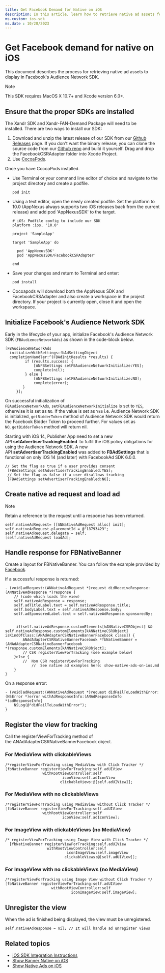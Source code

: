 ```yaml
---
title: Get Facebook Demand for Native on iOS
description: In this article, learn how to retrieve native ad assets for display in Facebook's Audience Network SDK on iOS devices.
ms.custom: ios-sdk
ms.date : 10/28/2023
---
```


# Get Facebook demand for native on iOS

This document describes the process for retrieving native ad assets to display in Facebook's Audience Network SDK.

> [!NOTE]
> This SDK requires MacOS X 10.7+ and Xcode version 6.0+.

## Ensure that the proper SDKs are installed

The Xandr SDK and Xandr-FAN-Demand Package will need to be installed. There are two ways to install our SDK:

1. Download and unzip the latest release of our SDK from our [Github Releases](https://github.com/appnexus/mobile-sdk-ios/releases/latest) page. If you don't want the binary release, you can clone the source code from our [Github repo](https://github.com/appnexus/mobile-sdk-ios) and build it yourself. Drag and drop the FacebookCSRAdapter folder into Xcode Project.
1. Use [CocoaPods](https://cocoapods.org/).

Once you have CocoaPods installed.

- Use Terminal or your command line editor of choice and navigate to the project directory and create a podfile.

  ``` 
  pod init
  ```

- Using a text editor, open the newly created podfile. Set the platform to 10.0 (AppNexus always supports two iOS releases back from the current release) and add pod 'AppNexusSDX' to the target.

  ``` 
  # iOS: Podfile config to include our SDK
  platform :ios, '10.0'
     
  project 'SampleApp'
     
  target 'SampleApp' do
    
    pod 'AppNexusSDK'
    pod 'AppNexusSDK/FacebookCSRAdapter'
    
  end 
  ```

- Save your changes and return to Terminal and enter:

  ``` 
  pod install
  ```

- Cocoapods will download both the AppNexus SDK and FacebookCRSAdapter and also create a workspace in the project directory. If your project is currently open, close it and open the workspace.

## Initialize Facebook's Audience Network SDK

Early in the lifecycle of your app, initialize Facebook's Audience Network SDK (`FBAudienceNetworkAds`) as shown in the code-block below.

``` 
[FBAudienceNetworkAds 
  initializeWithSettings:fbAdSettingObject  
  completionHandler:^(FBAdInitResults *results) {
         if (results.success) {
             [ANFBSettings setFBAudienceNetworkInitialize:YES];
             complete(nil);
         } else {
             [ANFBSettings setFBAudienceNetworkInitialize:NO];
             complete(error); 
        }
     }];
```

On successful initialization of `FBAudienceNetworkAds`, `setFBAudienceNetworkInitialize` is set to `YES`, otherwise it is set as `NO`. If the value is set as `YES` i.e. Audience Network SDK is initialized, `getBidderToken` method of Audience Network SDK would return the Facebook Bidder Token to proceed further. For values set as `NO`, `getBidderToken` method will return nil.

Starting with iOS 14, Publisher App need to set a new API **setAdvertiserTrackingEnabled**  to fulfil the iOS policy obligations for using the Audience Network SDK. A new API **setAdvertiserTrackingEnabled** was added to **FBAdSettings** that is functional on only iOS 14 (and later) with FacebookAd SDK 6.0.0.

``` 
// Set the flag as true if a user provides consent
 [FBAdSettings setAdvertiserTrackingEnabled:YES];
 // Set the flag as false if a user disallows tracking
 [FBAdSettings setAdvertiserTrackingEnabled:NO];
```

## Create native ad request and load ad

> [!NOTE]
> Retain a reference to the request until a response has been returned.

``` 
self.nativeAdRequest= [[ANNativeAdRequest alloc] init];
self.nativeAdRequest.placementId = @"18793423";
self.nativeAdRequest.delegate = self;
[self.nativeAdRequest loadAd];
```

## Handle response for FBNativeBanner

Create a layout for FBNativeBanner. You can follow the example provided by [Facebook](https://developers.facebook.com/docs/audience-network/guides/initialize-sdk).

If a successful response is returned:

``` 
- (void)adRequest:(ANNativeAdRequest *)request didReceiveResponse:(ANNativeAdResponse *)response {
    // (code which loads the view)
    self.nativeAdResponse = response;
    self.adTitleLabel.text = self.nativeAdResponse.title;
    self.bodyLabel.text = self.nativeAdResponse.body;
    self.adSponsoredLabel.text = self.nativeAdResponse.sponsoredBy;
 
 
     if(self.nativeAdResponse.customElements[kANNativeCSRObject] && self.nativeAdResponse.customElements[kANNativeCSRObject] isKindOfClass:[ANAdAdapterCSRNativeBannerFacebook class]) {
        ANAdAdapterCSRNativeBannerFacebook *fbNativeBanner = (ANAdAdapterCSRNativeBannerFacebook *)response.customElements[kANNativeCSRObject];
        // CSR registerViewForTracking (see example below)
    }else {
        //  Non CSR registerViewForTracking
            //  See native ad examples here: show-native-ads-on-ios.md
    }
}
```

On a response error:

``` 
- (void)adRequest:(ANNativeAdRequest *)request didFailToLoadWithError:(NSError *)error withAdResponseInfo:(ANAdResponseInfo *)adResponseInfo{
    NSLog(@"didFailToLoadWithError");
}
```

## Register the view for tracking

Call the registerViewForTracking method of the ANAdAdapterCSRNativeBannerFacebook object.

### For MediaView with clickableViews

``` 
/*registerViewForTracking using MediaView with Click Tracker */
[fbNativeBanner registerViewForTracking:self.adUIView
                 withRootViewController:self
                          iconView:self.adIconView
                         clickableViews:@[self.adUIView]];          
```

### For MediaView with no clickableViews

``` 
/*registerViewForTracking using MediaView without Click Tracker */
[fbNativeBanner registerViewForTracking:self.adUIView
                 withRootViewController:self
                          iconView:self.adIconView];          
```

### For ImageView with clickableViews (no MediaView)

``` 
/* registerViewForTracking using Image View with Click Tracker */
  [fbNativeBanner registerViewForTracking:self.adUIView
                   withRootViewController:self
                            iconImageView:self.imageView
                           clickableViews:@[self.adUIView]];     
```

### For ImageView with no clickableViews (no MediaView)

``` 
/*registerViewForTracking using Image View without Click Tracker */
[fbNativeBanner registerViewForTracking:self.adUIView
                     withRootViewController:self
                              iconImageView:self.imageView];
```

## Unregister the view

When the ad is finished being displayed, the view must be unregistered.

``` 
self.nativeAdResponse = nil; // It will handle ad unregister views
```

## Related topics

- [iOS SDK Integration Instructions](ios-sdk-integration-instructions.md)
- [Show Banner Native on iOS](show-banner-native-on-ios.md)
- [Show Native Ads on iOS](show-native-ads-on-ios.md)
